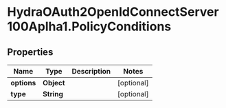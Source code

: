 # HydraOAuth2OpenIdConnectServer100Aplha1.PolicyConditions

## Properties
Name | Type | Description | Notes
------------ | ------------- | ------------- | -------------
**options** | **Object** |  | [optional] 
**type** | **String** |  | [optional] 


